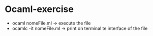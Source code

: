 # Ocaml-exercise

- ocaml nomeFile.ml       -> execute the file
- ocamlc -it nomeFile.ml  -> print on terminal te interface of the file
